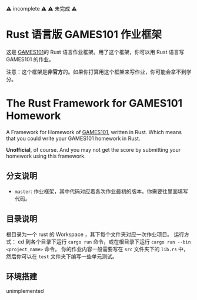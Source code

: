 ⚠️ incomplete ⚠️
⚠️ 未完成 ⚠️

# Rust 语言版 GAMES101 作业框架

这是 [GAMES101](https://sites.cs.ucsb.edu/~lingqi/teaching/games101.html)的 Rust 语言作业框架。用了这个框架，你可以用 Rust 语言写 GAMES101 的作业。

注意：这个框架是**非官方**的。如果你打算用这个框架来写作业，你可能会拿不到学分。

# The Rust Framework for GAMES101 Homework

A Framework for Homework of [GAMES101](https://sites.cs.ucsb.edu/~lingqi/teaching/games101.html), written in Rust. Which means that you could write your GAMES101 homework in Rust.

**Unofficial**, of course. And you may not get the score by submitting your homework using this framework.

## 分支说明

- `master`: 作业框架，其中代码对应着各次作业最初的版本。你需要往里面填写代码。

## 目录说明

根目录为一个 rust 的 Workspace ，其下每个文件夹对应一次作业项目。
运行方式： cd 到各个目录下运行 `cargo run` 命令，或在根目录下运行 `cargo run --bin <project_name>` 命令。
你的作业内容一般需要写在 `src` 文件夹下的 `lib.rs` 中，然后你可以在 `test` 文件夹下编写一些单元测试。

## 环境搭建

unimplemented
